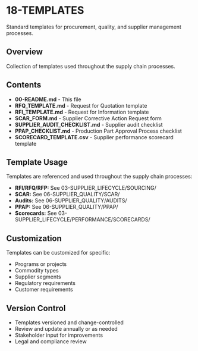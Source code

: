 # 18-TEMPLATES

Standard templates for procurement, quality, and supplier management processes.

## Overview

Collection of templates used throughout the supply chain processes.

## Contents

- **00-README.md** - This file
- **RFQ_TEMPLATE.md** - Request for Quotation template
- **RFI_TEMPLATE.md** - Request for Information template
- **SCAR_FORM.md** - Supplier Corrective Action Request form
- **SUPPLIER_AUDIT_CHECKLIST.md** - Supplier audit checklist
- **PPAP_CHECKLIST.md** - Production Part Approval Process checklist
- **SCORECARD_TEMPLATE.csv** - Supplier performance scorecard template

## Template Usage

Templates are referenced and used throughout the supply chain processes:
- **RFI/RFQ/RFP:** See 03-SUPPLIER_LIFECYCLE/SOURCING/
- **SCAR:** See 06-SUPPLIER_QUALITY/SCAR/
- **Audits:** See 06-SUPPLIER_QUALITY/AUDITS/
- **PPAP:** See 06-SUPPLIER_QUALITY/PPAP/
- **Scorecards:** See 03-SUPPLIER_LIFECYCLE/PERFORMANCE/SCORECARDS/

## Customization

Templates can be customized for specific:
- Programs or projects
- Commodity types
- Supplier segments
- Regulatory requirements
- Customer requirements

## Version Control

- Templates versioned and change-controlled
- Review and update annually or as needed
- Stakeholder input for improvements
- Legal and compliance review
